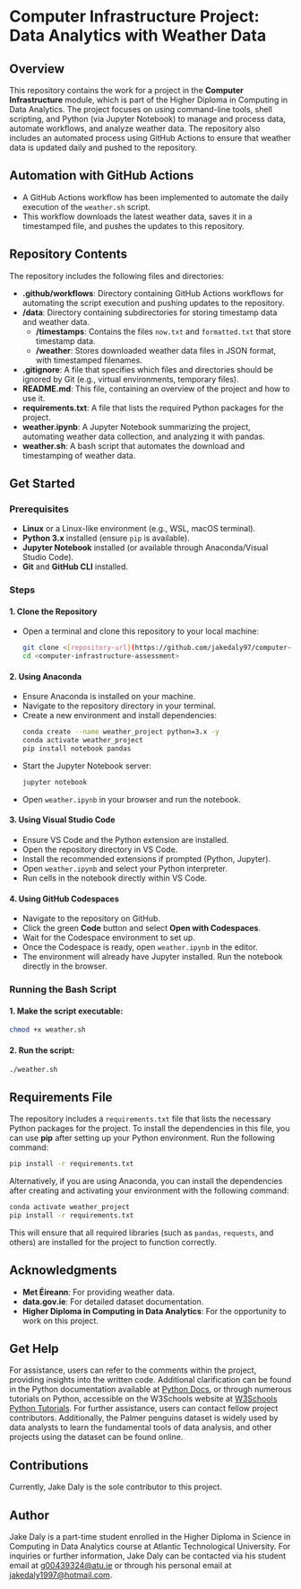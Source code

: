 # Computer Infrastructure Project: Data Analytics with Weather Data  

## Overview  
This repository contains the work for a project in the **Computer Infrastructure** module, which is part of the Higher Diploma in Computing in Data Analytics. The project focuses on using command-line tools, shell scripting, and Python (via Jupyter Notebook) to manage and process data, automate workflows, and analyze weather data. The repository also includes an automated process using GitHub Actions to ensure that weather data is updated daily and pushed to the repository.

## Automation with GitHub Actions  
- A GitHub Actions workflow has been implemented to automate the daily execution of the `weather.sh` script.  
- This workflow downloads the latest weather data, saves it in a timestamped file, and pushes the updates to this repository.

## Repository Contents  
The repository includes the following files and directories:
- **.github/workflows**: Directory containing GitHub Actions workflows for automating the script execution and pushing updates to the repository.
- **/data**: Directory containing subdirectories for storing timestamp data and weather data.
  - **/timestamps**: Contains the files `now.txt` and `formatted.txt` that store timestamp data.
  - **/weather**: Stores downloaded weather data files in JSON format, with timestamped filenames.
- **.gitignore**: A file that specifies which files and directories should be ignored by Git (e.g., virtual environments, temporary files).
- **README.md**: This file, containing an overview of the project and how to use it.
- **requirements.txt**: A file that lists the required Python packages for the project.
- **weather.ipynb**: A Jupyter Notebook summarizing the project, automating weather data collection, and analyzing it with pandas.
- **weather.sh**: A bash script that automates the download and timestamping of weather data.

## Get Started  

### Prerequisites  
- **Linux** or a Linux-like environment (e.g., WSL, macOS terminal).  
- **Python 3.x** installed (ensure `pip` is available).  
- **Jupyter Notebook** installed (or available through Anaconda/Visual Studio Code).  
- **Git** and **GitHub CLI** installed.  

### Steps  

#### 1. Clone the Repository  
- Open a terminal and clone this repository to your local machine:  
  ```bash  
  git clone <[repository-url](https://github.com/jakedaly97/computer-infrastructure-assessment)>  
  cd <computer-infrastructure-assessment>  
  ```  

#### 2. Using Anaconda  
- Ensure Anaconda is installed on your machine.  
- Navigate to the repository directory in your terminal.  
- Create a new environment and install dependencies:  
  ```bash  
  conda create --name weather_project python=3.x -y  
  conda activate weather_project  
  pip install notebook pandas  
  ```  
- Start the Jupyter Notebook server:  
  ```bash  
  jupyter notebook  
  ```  
- Open `weather.ipynb` in your browser and run the notebook.  

#### 3. Using Visual Studio Code  
- Ensure VS Code and the Python extension are installed.  
- Open the repository directory in VS Code.  
- Install the recommended extensions if prompted (Python, Jupyter).  
- Open `weather.ipynb` and select your Python interpreter.  
- Run cells in the notebook directly within VS Code.  

#### 4. Using GitHub Codespaces  
- Navigate to the repository on GitHub.  
- Click the green **Code** button and select **Open with Codespaces**.  
- Wait for the Codespace environment to set up.  
- Once the Codespace is ready, open `weather.ipynb` in the editor.  
- The environment will already have Jupyter installed. Run the notebook directly in the browser.  

### Running the Bash Script  
#### 1. Make the script executable:  
  ```bash  
  chmod +x weather.sh  
  ```  
#### 2. Run the script:  
  ```bash  
  ./weather.sh  
  ```  
## Requirements File  

The repository includes a `requirements.txt` file that lists the necessary Python packages for the project. To install the dependencies in this file, you can use **pip** after setting up your Python environment. Run the following command:

```bash
pip install -r requirements.txt
```

Alternatively, if you are using Anaconda, you can install the dependencies after creating and activating your environment with the following command:

```bash
conda activate weather_project
pip install -r requirements.txt
```

This will ensure that all required libraries (such as `pandas`, `requests`, and others) are installed for the project to function correctly.
## Acknowledgments  
- **Met Éireann**: For providing weather data.  
- **data.gov.ie**: For detailed dataset documentation.  
- **Higher Diploma in Computing in Data Analytics**: For the opportunity to work on this project.  

## Get Help

For assistance, users can refer to the comments within the project, providing insights into the written code. Additional clarification can be found in the Python documentation available at [Python Docs](https://docs.python.org/3/), or through numerous tutorials on Python, accessible on the W3Schools website at [W3Schools Python Tutorials](https://www.w3schools.com/python/default.asp). For further assistance, users can contact fellow project contributors. Additionally, the Palmer penguins dataset is widely used by data analysts to learn the fundamental tools of data analysis, and other projects using the dataset can be found online.

## Contributions

Currently, Jake Daly is the sole contributor to this project.

## Author

Jake Daly is a part-time student enrolled in the Higher Diploma in Science in Computing in Data Analytics course at Atlantic Technological University. For inquiries or further information, Jake Daly can be contacted via his student email at g00439324@atu.ie or through his personal email at jakedaly1997@hotmail.com.

